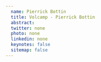 ```yaml
---
  name: Pierrick Bottin
  title: Volcamp - Pierrick Bottin
  abstract: 
  twitter: none
  photo: none
  linkedin: none
  keynotes: false
  sitemap: false
---
```


